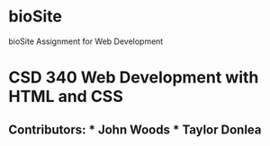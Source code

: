 # bioSite
bioSite Assignment for Web Development
<h1>CSD 340 Web Development with HTML and CSS</h1>
<h2>Contributors:
  * John Woods
  * Taylor Donlea
</h2>
